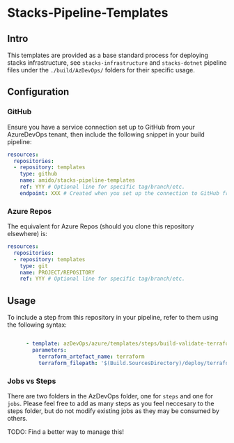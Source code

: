 # Stacks-Pipeline-Templates

## Intro

This templates are provided as a base standard process for deploying stacks infrastructure, see `stacks-infrastructure` and `stacks-dotnet` pipeline files under the `./build/AzDevOps/` folders for their specific usage.

## Configuration

### GitHub

Ensure you have a service connection set up to GitHub from your AzureDevOps tenant, then include the following snippet in your build pipeline:

```yml
resources:
  repositories:
  - repository: templates
    type: github
    name: amido/stacks-pipeline-templates
    ref: YYY # Optional line for specific tag/branch/etc.
    endpoint: XXX # Created when you set up the connection to GitHub from Azure DevOps
```

### Azure Repos

The equivalent for Azure Repos (should you clone this repository elsewhere) is:

```yml
resources:
  repositories:
  - repository: templates
    type: git
    name: PROJECT/REPOSITORY
    ref: YYY # Optional line for specific tag/branch/etc.
```

## Usage

To include a step from this repository in your pipeline, refer to them using the following syntax:

```yml

      - template: azDevOps/azure/templates/steps/build-validate-terraform.yml@templates
        parameters:
          terraform_artefact_name: terraform
          terraform_filepath: '$(Build.SourcesDirectory)/deploy/terraform/azure'
```

### Jobs vs Steps

There are two folders in the AzDevOps folder, one for `steps` and one for `jobs`. Please feel free to add as many steps as you feel neccesary to the steps folder, but do not modify existing jobs as they may be consumed by others.

TODO: Find a better way to manage this!
